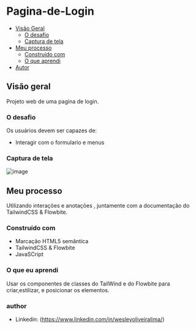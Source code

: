 # Pagina-de-Login

- [Visão Geral](#visão-geral)
  - [O desafio](#the-challenge)
  - [Captura de tela](#captura-de-tela)
- [Meu processo](#meu-processo)
  - [Construído com](#construído-com)
  - [O que aprendi](#o-que-aprendi)
- [Autor](#autor)


## Visão geral

Projeto web de uma pagina de login.

### O desafio

Os usuários devem ser capazes de:

- Interagir com o formulario e menus

### Captura de tela

![image](https://user-images.githubusercontent.com/108889735/188692920-cbe0c29f-cf59-437c-91d7-80e787bc21d0.png)


## Meu processo

Utilizando interações e anotações , juntamente com a documentação do TailwindCSS & Flowbite.

### Construído com

- Marcação HTML5 semântica
- TailwindCSS & Flowbite
- JavaSCript

### O que eu aprendi

Usar os componentes de classes do TailWind e do Flowbite para criar,estilizar, e posicionar os elementos.

### author
- Linkedin: (https://www.linkedin.com/in/wesleyoliveiralima/)
